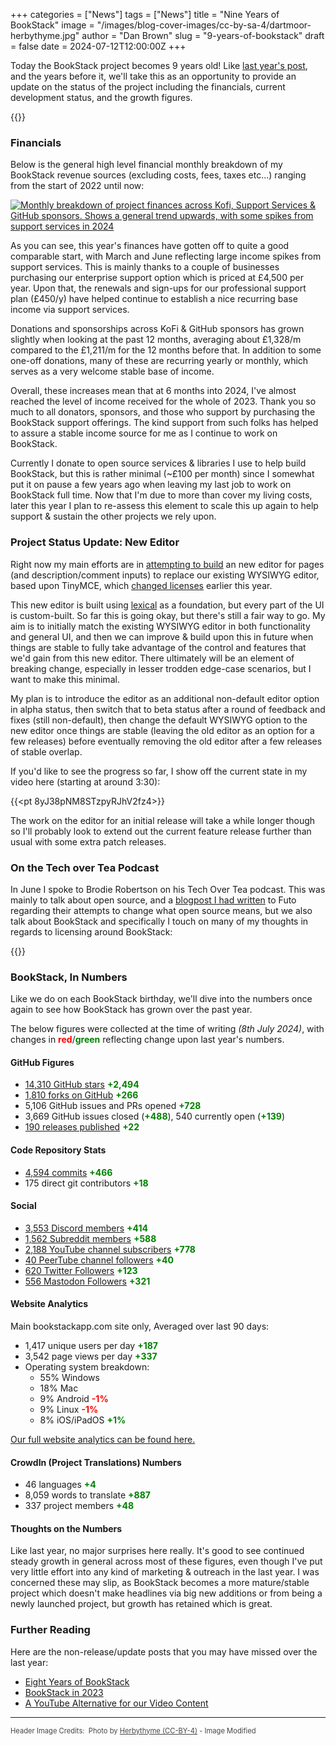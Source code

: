 +++
categories = ["News"]
tags = ["News"]
title = "Nine Years of BookStack"
image = "/images/blog-cover-images/cc-by-sa-4/dartmoor-herbythyme.jpg"
author = "Dan Brown"
slug = "9-years-of-bookstack"
draft = false
date = 2024-07-12T12:00:00Z
+++

Today the BookStack project becomes 9 years old! Like [last year's post](/blog/8-years-of-bookstack/), and the years before it,
we'll take this as an opportunity to provide an update on the status of the project including the
financials, current development status, and the growth figures.

{{<toc>}}

### Financials

Below is the general high level financial monthly breakdown of my BookStack revenue sources (excluding costs, fees, taxes etc...)
ranging from the start of 2022 until now:

[![Monthly breakdown of project finances across Kofi, Support Services & GitHub sponsors. Shows a general trend upwards, with some spikes from support services in 2024](/images/2024/07/finances.png)](/images/2024/07/finances.png)

As you can see, this year's finances have gotten off to quite a good comparable start, with March and June reflecting large
income spikes from support services. This is mainly thanks to a couple of businesses purchasing our enterprise support option
which is priced at £4,500 per year. Upon that, the renewals and sign-ups for our professional support plan (£450/y) have
helped continue to establish a nice recurring base income via support services.

Donations and sponsorships across KoFi & GitHub sponsors has grown slightly when looking at the past 12 months, 
averaging about £1,328/m compared to the £1,211/m for the 12 months before that.
In addition to some one-off donations, many of these are recurring yearly or monthly, which serves as a
very welcome stable base of income.

Overall, these increases mean that at 6 months into 2024, I've almost reached the level of income received for the 
whole of 2023. 
Thank you so much to all donators, sponsors, and those who support by purchasing the BookStack support offerings.
The kind support from such folks has helped to assure a stable income source for me as I continue to work on BookStack.

Currently I donate to open source services & libraries I use to help build BookStack, but this is rather minimal (~£100 per month)
since I somewhat put it on pause a few years ago when leaving my last job to work on BookStack full time.
Now that I'm due to more than cover my living costs, later this year I plan to re-assess this element to scale this up again to help
support & sustain the other projects we rely upon.

### Project Status Update: New Editor

Right now my main efforts are in [attempting to build](https://github.com/BookStackApp/BookStack/pull/5058) an new editor
for pages (and description/comment inputs) to replace our existing WYSIWYG editor, based upon TinyMCE,
which [changed licenses](https://github.com/BookStackApp/BookStack/issues/4908) earlier this year.

This new editor is built using [lexical](https://lexical.dev/) as a foundation, but every part of the UI is custom-built.
So far this is going okay, but there's still a fair way to go. 
My aim is to initially match the existing WYSIWYG editor in both functionality and general UI, and then we can improve & build
upon this in future when things are stable to fully take advantage of the control and features that we'd gain from this new editor.
There ultimately will be an element of breaking change, especially in lesser trodden edge-case scenarios, but I want to make this minimal.

My plan is to introduce the editor as an additional non-default editor option in alpha status, then switch that to beta status after
a round of feedback and fixes (still non-default), then change the default WYSIWYG option to the new editor once things are stable
(leaving the old editor as an option for a few releases) before eventually removing the old editor after a few releases
of stable overlap.

If you'd like to see the progress so far, I show off the current state in my video here (starting at around 3:30):

{{<pt 8yJ38pNM8STzpyRJhV2fz4>}}

The work on the editor for an initial release will take a while longer though so I'll probably look to extend out the current feature release further than usual with some extra
patch releases.

### On the Tech over Tea Podcast

In June I spoke to Brodie Robertson on his Tech Over Tea podcast.
This was mainly to talk about open source, and a [blogpost I had written](https://danb.me/blog/futo-open-source-definition/) to Futo
regarding their attempts to change what open source means, but we also talk about BookStack and specifically I
touch on many of my thoughts in regards to licensing around BookStack:

{{<yt WhCcvzT3IaE>}}


### BookStack, In Numbers

Like we do on each BookStack birthday, we'll dive into the numbers once again to see how BookStack has grown over the past year.

The below figures were collected at the time of writing *(8th July 2024)*, with changes in <strong style="color:red;">red</strong>/<strong style="color:green;">green</strong> reflecting change upon last year's numbers.

#### GitHub Figures

- [14,310 GitHub stars](https://github.com/BookStackApp/BookStack/stargazers) <strong style="color: green;">+2,494</strong>
- [1,810 forks on GitHub](https://github.com/BookStackApp/BookStack/network/members) <strong style="color: green;">+266</strong>
- 5,106 GitHub issues and PRs opened <strong style="color: green;">+728</strong>
- 3,669 GitHub issues closed (<strong style="color: green;">+488</strong>), 540 currently open (<strong style="color: green;">+139</strong>)
- [190 releases published](https://github.com/BookStackApp/BookStack/releases) <strong style="color: green;">+22</strong>

#### Code Repository Stats

- [4,594 commits](https://github.com/BookStackApp/BookStack/commits/development) <strong style="color: green;">+466</strong>
- 175 direct git contributors <strong style="color: green;">+18</strong>

#### Social

- [3,553 Discord members](https://discord.gg/ztkBqR2) <strong style="color: green;">+414</strong>
- [1,562 Subreddit members](https://www.reddit.com/r/BookStack/) <strong style="color: green;">+588</strong>
- [2,188 YouTube channel subscribers](https://www.youtube.com/c/BookStackApp) <strong style="color: green;">+778</strong>
- [40 PeerTube channel followers](https://foss.video/c/bookstack/videos) <strong style="color: green;">+40</strong>
- [620 Twitter Followers](https://twitter.com/bookstack_app) <strong style="color: green;">+123</strong>
- [556 Mastodon Followers](https://fosstodon.org/@bookstack) <strong style="color: green;">+321</strong>

#### Website Analytics

Main bookstackapp.com site only, Averaged over last 90 days:

- 1,417 unique users per day <strong style="color: green;">+187</strong>
- 3,542 page views per day  <strong style="color: green;">+337</strong>
- Operating system breakdown:
  - 55% Windows
  - 18% Mac
  - 9% Android <strong style="color: red;">-1%</strong>
  - 9% Linux <strong style="color: red;">-1%</strong>
  - 8% iOS/iPadOS <strong style="color: green;">+1%</strong>

[Our full website analytics can be found here.](https://analytics.bookstackapp.com/bookstackapp.com)

#### CrowdIn (Project Translations) Numbers

- 46 languages <strong style="color: green;">+4</strong>
- 8,059 words to translate <strong style="color: green;">+887</strong>
- 337 project members <strong style="color: green;">+48</strong>

#### Thoughts on the Numbers

Like last year, no major surprises here really.
It's good to see continued steady growth in general across most of these figures,
even though I've put very little effort into any kind of marketing & outreach in the last
year. I was concerned these may slip, as BookStack becomes a more mature/stable project which
doesn't make headlines via big new additions or from being a newly launched project, but growth has retained which is great.

### Further Reading

Here are the non-release/update posts that you may have missed over the last year:

- [Eight Years of BookStack](/blog/8-years-of-bookstack/)
- [BookStack in 2023](/blog/bookstack-in-2023/)
- [A YouTube Alternative for our Video Content](/blog/bookstack-on-foss-video/)

---


<span style="font-size: 0.8em;opacity:0.8;">Header Image Credits: &nbsp;<span>Photo by <a href="https://commons.wikimedia.org/wiki/File:From_O_Pupers_last_light-3.jpg">Herbythyme (CC-BY-4)</a> - Image Modified</span></span>